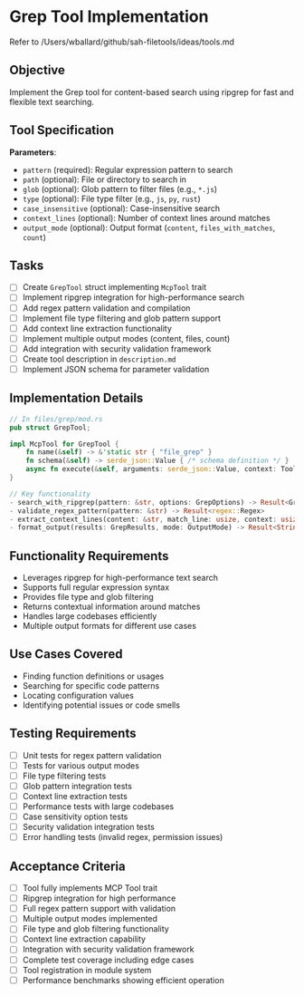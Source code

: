 # Grep Tool Implementation

Refer to /Users/wballard/github/sah-filetools/ideas/tools.md

## Objective
Implement the Grep tool for content-based search using ripgrep for fast and flexible text searching.

## Tool Specification
**Parameters**:
- `pattern` (required): Regular expression pattern to search
- `path` (optional): File or directory to search in
- `glob` (optional): Glob pattern to filter files (e.g., `*.js`)
- `type` (optional): File type filter (e.g., `js`, `py`, `rust`)
- `case_insensitive` (optional): Case-insensitive search
- `context_lines` (optional): Number of context lines around matches
- `output_mode` (optional): Output format (`content`, `files_with_matches`, `count`)

## Tasks
- [ ] Create `GrepTool` struct implementing `McpTool` trait
- [ ] Implement ripgrep integration for high-performance search
- [ ] Add regex pattern validation and compilation
- [ ] Implement file type filtering and glob pattern support
- [ ] Add context line extraction functionality
- [ ] Implement multiple output modes (content, files, count)
- [ ] Add integration with security validation framework
- [ ] Create tool description in `description.md`
- [ ] Implement JSON schema for parameter validation

## Implementation Details
```rust
// In files/grep/mod.rs
pub struct GrepTool;

impl McpTool for GrepTool {
    fn name(&self) -> &'static str { "file_grep" }
    fn schema(&self) -> serde_json::Value { /* schema definition */ }
    async fn execute(&self, arguments: serde_json::Value, context: ToolContext) -> Result<CallToolResult>;
}

// Key functionality
- search_with_ripgrep(pattern: &str, options: GrepOptions) -> Result<GrepResults>
- validate_regex_pattern(pattern: &str) -> Result<regex::Regex>
- extract_context_lines(content: &str, match_line: usize, context: usize) -> (Vec<String>, Vec<String>)
- format_output(results: GrepResults, mode: OutputMode) -> Result<String>
```

## Functionality Requirements
- Leverages ripgrep for high-performance text search
- Supports full regular expression syntax
- Provides file type and glob filtering
- Returns contextual information around matches
- Handles large codebases efficiently
- Multiple output formats for different use cases

## Use Cases Covered
- Finding function definitions or usages
- Searching for specific code patterns
- Locating configuration values
- Identifying potential issues or code smells

## Testing Requirements
- [ ] Unit tests for regex pattern validation
- [ ] Tests for various output modes
- [ ] File type filtering tests
- [ ] Glob pattern integration tests
- [ ] Context line extraction tests
- [ ] Performance tests with large codebases
- [ ] Case sensitivity option tests
- [ ] Security validation integration tests
- [ ] Error handling tests (invalid regex, permission issues)

## Acceptance Criteria
- [ ] Tool fully implements MCP Tool trait
- [ ] Ripgrep integration for high performance
- [ ] Full regex pattern support with validation
- [ ] Multiple output modes implemented
- [ ] File type and glob filtering functionality
- [ ] Context line extraction capability
- [ ] Integration with security validation framework
- [ ] Complete test coverage including edge cases
- [ ] Tool registration in module system
- [ ] Performance benchmarks showing efficient operation